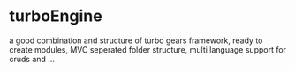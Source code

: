 # turboEngine
a good combination and structure of turbo gears framework, ready to create modules, MVC seperated folder structure, multi language support for cruds and ...

